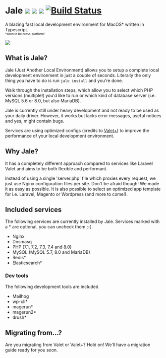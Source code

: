 # Jale [![](https://img.shields.io/npm/v/jale)](https://npmjs.com/package/jale) [![](https://img.shields.io/npm/dm/jale)](https://npmjs.com/package/jale) [![](https://img.shields.io/scrutinizer/quality/g/bjarn/jale/main)](https://scrutinizer-ci.com/g/bjarn/jale/) [![Build Status](https://scrutinizer-ci.com/g/bjarn/jale/badges/build.png?b=main)](https://scrutinizer-ci.com/g/bjarn/jale/build-status/main)
A blazing fast local development environment for MacOS* written in Typescript.<br />
<sup><sub>*soon to be cross-platform!</sub></sup></center>

![](https://i.imgur.com/Uri1I1p.png)

## What is Jale?
Jale (Just Another Local Environment) allows you to setup a complete local development environment in just a couple of seconds.
Literally the only thing you have to do is run `jale install` and you're done.

Walk through the installation steps, which allow you to select which PHP versions (multiple!) you'd like to run or which kind of database server (i.e. MySQL 5.6 or 8.0, but also MariaDB).

Jale is currently still under heavy development and not ready to be used as your daily driver. However, it works but lacks error messages, useful notices and yes, might contain bugs.

Services are using optimized configs (credits to [Valet+](https://github.com/weprovide/valet-plus)) to improve the performance of your local development environment.

## Why Jale?
It has a completely different approach compared to services like Laravel Valet and aims to be both flexible and performant.

Instead of using a single 'server.php' file which proxies every request, we just use Nginx configuration files per site. Don't be afraid though! We made it as easy as possible. It is also possible to select an optimized app template for i.e. Laravel, Magento or Wordpress (and more to come!).

## Included services
The following services are currently installed by Jale. Services marked with a * are optional, you can uncheck them ;-).
- Nginx
- Dnsmasq
- PHP (7.1, 7.2, 7.3, 7.4 and 8.0)
- MySQL (MySQL 5.7, 8.0 and MariaDB)
- Redis*
- Elasticsearch*

### Dev tools
The following development tools are included.
- Mailhog
- wp-cli*
- magerun*
- magerun2*
- drush*

## Migrating from...?
Are you migrating from Valet or Valet+? Hold on! We'll have a migration guide ready for you soon.
